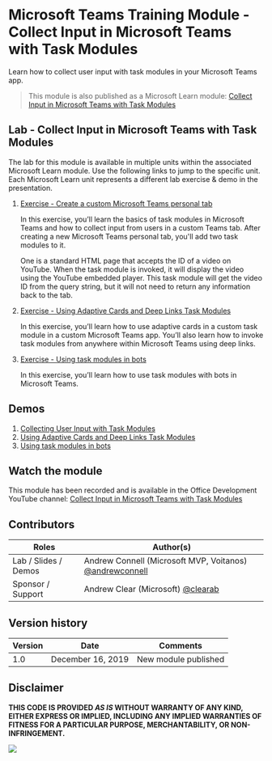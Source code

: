 # Microsoft Teams Training Module - Collect Input in Microsoft Teams with Task Modules

Learn how to collect user input with task modules in your Microsoft Teams app.

> This module is also published as a Microsoft Learn module: [Collect Input in Microsoft Teams with Task Modules](https://docs.microsoft.com/learn/modules/msteams-task-modules)

## Lab - Collect Input in Microsoft Teams with Task Modules

The lab for this module is available in multiple units within the associated Microsoft Learn module. Use the following links to jump to the specific unit. Each Microsoft Learn unit represents a different lab exercise & demo in the presentation.

1. [Exercise - Create a custom Microsoft Teams personal tab](https://docs.microsoft.com/learn/modules/msteams-task-modules/TBD)

    In this exercise, you’ll learn the basics of task modules in Microsoft Teams and how to collect input from users in a custom Teams tab. After creating a new Microsoft Teams personal tab, you'll add two task modules to it.

    One is a standard HTML page that accepts the ID of a video on YouTube. When the task module is invoked, it will display the video using the YouTube embedded player. This task module will get the video ID from the query string, but it will not need to return any information back to the tab.

1. [Exercise - Using Adaptive Cards and Deep Links Task Modules](https://docs.microsoft.com/learn/modules/msteams-task-modules/5-exercise-using-adaptive-cards-deep-links)

    In this exercise, you’ll learn how to use adaptive cards in a custom task module in a custom Microsoft Teams app. You’ll also learn how to invoke task modules from anywhere within Microsoft Teams using deep links.

1. [Exercise - Using task modules in bots](https://docs.microsoft.com/learn/modules/msteams-task-modules/7-exercise-using-task-modules-bots)

    In this exercise, you’ll learn how to use task modules with bots in Microsoft Teams.

## Demos

1. [Collecting User Input with Task Modules](./Demos/01-htmljs-taskmodule)
1. [Using Adaptive Cards and Deep Links Task Modules](./Demos/02-adaptivecard-taskmodule)
1. [Using task modules in bots](./Demos/03-bot-taskmodule)

## Watch the module

This module has been recorded and is available in the Office Development YouTube channel: [Collect Input in Microsoft Teams with Task Modules](https://www.youtube.com/watch?v=VlEH4vtaxp4)

## Contributors

|        Roles         |                                       Author(s)                                       |
| -------------------- | ------------------------------------------------------------------------------------- |
| Lab / Slides / Demos | Andrew Connell (Microsoft MVP, Voitanos) [@andrewconnell](//github.com/andrewconnell) |
| Sponsor / Support    | Andrew Clear (Microsoft) [@clearab](//github.com/clearab)                             |

## Version history

| Version |        Date        |       Comments       |
| ------- | ------------------ | -------------------- |
| 1.0     | December 16, 2019 | New module published |

## Disclaimer

**THIS CODE IS PROVIDED _AS IS_ WITHOUT WARRANTY OF ANY KIND, EITHER EXPRESS OR IMPLIED, INCLUDING ANY IMPLIED WARRANTIES OF FITNESS FOR A PARTICULAR PURPOSE, MERCHANTABILITY, OR NON-INFRINGEMENT.**

<img src="https://telemetry.sharepointpnp.com/TrainingContent/Teams/50-task-modules" />
